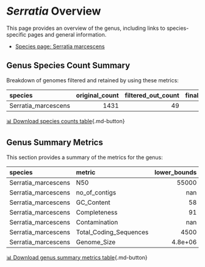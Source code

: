 # *Serratia* Overview
This page provides an overview of the genus, including links to species-specific pages and general information.

- [Species page: Serratia marcescens](Serratia_marcescens/index.md)
## Genus Species Count Summary
Breakdown of genomes filtered and retained by using these metrics:

| species             |   original_count |   filtered_out_count |   final_count |
|:--------------------|-----------------:|---------------------:|--------------:|
| Serratia_marcescens |             1431 |                   49 |          1382 |


[📊 Download species counts table](species_counts.csv){.md-button}
## Genus Summary Metrics
This section provides a summary of the metrics for the genus:

| species             | metric                 |   lower_bounds |   upper_bounds |
|:--------------------|:-----------------------|---------------:|---------------:|
| Serratia_marcescens | N50                    |    55000       |      nan       |
| Serratia_marcescens | no_of_contigs          |      nan       |      230       |
| Serratia_marcescens | GC_Content             |       58       |       61       |
| Serratia_marcescens | Completeness           |       91       |      nan       |
| Serratia_marcescens | Contamination          |      nan       |        9       |
| Serratia_marcescens | Total_Coding_Sequences |     4500       |     5800       |
| Serratia_marcescens | Genome_Size            |        4.8e+06 |        5.9e+06 |


[📊 Download genus summary metrics table](genus_summary_metrics.csv){.md-button}
